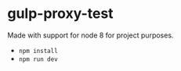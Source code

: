 # gulp-proxy-test

Made with support for node 8 for project purposes.

- `npm install`
- `npm run dev`
